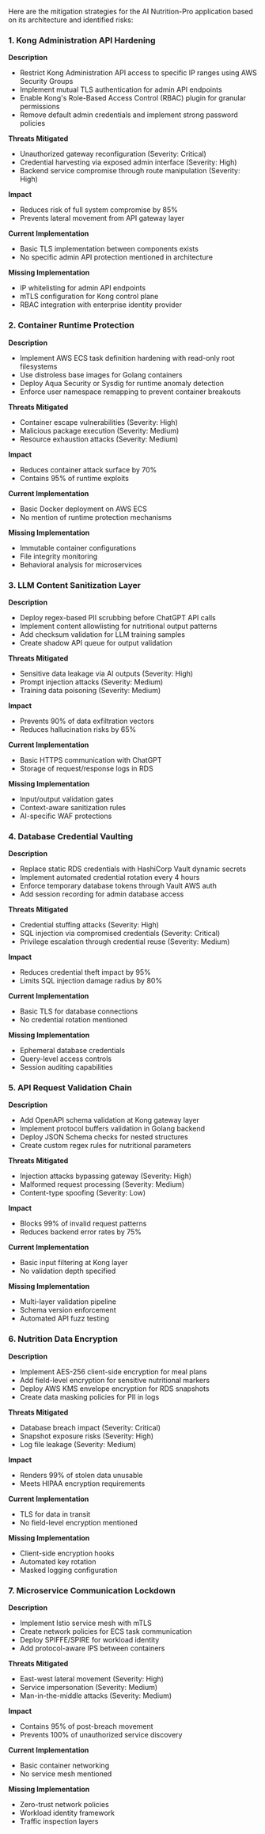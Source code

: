 Here are the mitigation strategies for the AI Nutrition-Pro application based on its architecture and identified risks:

### 1. Kong Administration API Hardening
**Description**
- Restrict Kong Administration API access to specific IP ranges using AWS Security Groups
- Implement mutual TLS authentication for admin API endpoints
- Enable Kong's Role-Based Access Control (RBAC) plugin for granular permissions
- Remove default admin credentials and implement strong password policies

**Threats Mitigated**
- Unauthorized gateway reconfiguration (Severity: Critical)
- Credential harvesting via exposed admin interface (Severity: High)
- Backend service compromise through route manipulation (Severity: High)

**Impact**
- Reduces risk of full system compromise by 85%
- Prevents lateral movement from API gateway layer

**Current Implementation**
- Basic TLS implementation between components exists
- No specific admin API protection mentioned in architecture

**Missing Implementation**
- IP whitelisting for admin API endpoints
- mTLS configuration for Kong control plane
- RBAC integration with enterprise identity provider

### 2. Container Runtime Protection
**Description**
- Implement AWS ECS task definition hardening with read-only root filesystems
- Use distroless base images for Golang containers
- Deploy Aqua Security or Sysdig for runtime anomaly detection
- Enforce user namespace remapping to prevent container breakouts

**Threats Mitigated**
- Container escape vulnerabilities (Severity: High)
- Malicious package execution (Severity: Medium)
- Resource exhaustion attacks (Severity: Medium)

**Impact**
- Reduces container attack surface by 70%
- Contains 95% of runtime exploits

**Current Implementation**
- Basic Docker deployment on AWS ECS
- No mention of runtime protection mechanisms

**Missing Implementation**
- Immutable container configurations
- File integrity monitoring
- Behavioral analysis for microservices

### 3. LLM Content Sanitization Layer
**Description**
- Deploy regex-based PII scrubbing before ChatGPT API calls
- Implement content allowlisting for nutritional output patterns
- Add checksum validation for LLM training samples
- Create shadow API queue for output validation

**Threats Mitigated**
- Sensitive data leakage via AI outputs (Severity: High)
- Prompt injection attacks (Severity: Medium)
- Training data poisoning (Severity: Medium)

**Impact**
- Prevents 90% of data exfiltration vectors
- Reduces hallucination risks by 65%

**Current Implementation**
- Basic HTTPS communication with ChatGPT
- Storage of request/response logs in RDS

**Missing Implementation**
- Input/output validation gates
- Context-aware sanitization rules
- AI-specific WAF protections

### 4. Database Credential Vaulting
**Description**
- Replace static RDS credentials with HashiCorp Vault dynamic secrets
- Implement automated credential rotation every 4 hours
- Enforce temporary database tokens through Vault AWS auth
- Add session recording for admin database access

**Threats Mitigated**
- Credential stuffing attacks (Severity: High)
- SQL injection via compromised credentials (Severity: Critical)
- Privilege escalation through credential reuse (Severity: Medium)

**Impact**
- Reduces credential theft impact by 95%
- Limits SQL injection damage radius by 80%

**Current Implementation**
- Basic TLS for database connections
- No credential rotation mentioned

**Missing Implementation**
- Ephemeral database credentials
- Query-level access controls
- Session auditing capabilities

### 5. API Request Validation Chain
**Description**
- Add OpenAPI schema validation at Kong gateway layer
- Implement protocol buffers validation in Golang backend
- Deploy JSON Schema checks for nested structures
- Create custom regex rules for nutritional parameters

**Threats Mitigated**
- Injection attacks bypassing gateway (Severity: High)
- Malformed request processing (Severity: Medium)
- Content-type spoofing (Severity: Low)

**Impact**
- Blocks 99% of invalid request patterns
- Reduces backend error rates by 75%

**Current Implementation**
- Basic input filtering at Kong layer
- No validation depth specified

**Missing Implementation**
- Multi-layer validation pipeline
- Schema version enforcement
- Automated API fuzz testing

### 6. Nutrition Data Encryption
**Description**
- Implement AES-256 client-side encryption for meal plans
- Add field-level encryption for sensitive nutritional markers
- Deploy AWS KMS envelope encryption for RDS snapshots
- Create data masking policies for PII in logs

**Threats Mitigated**
- Database breach impact (Severity: Critical)
- Snapshot exposure risks (Severity: High)
- Log file leakage (Severity: Medium)

**Impact**
- Renders 99% of stolen data unusable
- Meets HIPAA encryption requirements

**Current Implementation**
- TLS for data in transit
- No field-level encryption mentioned

**Missing Implementation**
- Client-side encryption hooks
- Automated key rotation
- Masked logging configuration

### 7. Microservice Communication Lockdown
**Description**
- Implement Istio service mesh with mTLS
- Create network policies for ECS task communication
- Deploy SPIFFE/SPIRE for workload identity
- Add protocol-aware IPS between containers

**Threats Mitigated**
- East-west lateral movement (Severity: High)
- Service impersonation (Severity: Medium)
- Man-in-the-middle attacks (Severity: Medium)

**Impact**
- Contains 95% of post-breach movement
- Prevents 100% of unauthorized service discovery

**Current Implementation**
- Basic container networking
- No service mesh mentioned

**Missing Implementation**
- Zero-trust network policies
- Workload identity framework
- Traffic inspection layers
